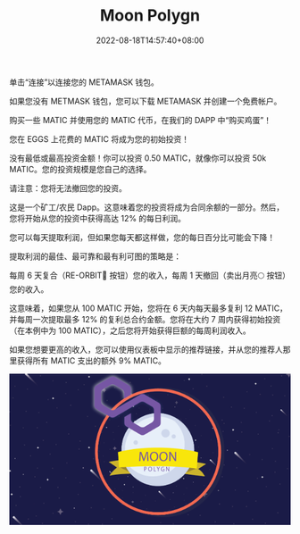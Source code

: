 ﻿---
title: "Moon Polygn"
description: "单击“连接”以连接您的 METAMASK 钱包。如果您没有 METMASK 钱包，您可以下载 METAMASK 并创建一个免费帐户。"
date: 2022-08-18T14:57:40+08:00
lastmod: 2022-08-18T14:57:40+08:00
draft: false
authors: ["Simon"]
featuredImage: "moon-polygn.png"
tags: ["High risk","Moon Polygn"]
categories: ["nfts"]
nfts: ["High risk"]
blockchain: "Polygon"
website: "https://moonpolygn.app/"
twitter: ""
discord: ""
telegram: "https://t.me/moonpolygnoficial"
github: ""
youtube: ""
twitch: ""
facebook: ""
instagram: ""
reddit: ""
medium: ""
steam: ""
gitbook: ""
googleplay: ""
appstore: ""
status: "Live"
weight: 
lightgallery: true
toc: true
pinned: false
recommend: false
recommend1: false
---
单击“连接”以连接您的 METAMASK 钱包。

如果您没有 METMASK 钱包，您可以下载 METAMASK 并创建一个免费帐户。

购买一些 MATIC 并使用您的 MATIC 代币，在我们的 DAPP 中“购买鸡蛋”！

您在 EGGS 上花费的 MATIC 将成为您的初始投资！

没有最低或最高投资金额！你可以投资 0.50 MATIC，就像你可以投资 50k MATIC。您的投资规模是您自己的选择。

请注意：您将无法撤回您的投资。

这是一个矿工/农民 Dapp。这意味着您的投资将成为合同余额的一部分。然后，您将开始从您的投资中获得高达 12% 的每日利润。

您可以每天提取利润，但如果您每天都这样做，您的每日百分比可能会下降！

提取利润的最佳、最可靠和最有利可图的策略是：

每周 6 天复合（RE-ORBIT🚀 按钮）您的收入，每周 1 天撤回（卖出月亮🌕 按钮）您的收入。

这意味着，如果您从 100 MATIC 开始，您将在 6 天内每天最多复利 12 MATIC，并每周一次提取最多 12% 的复利总合约金额。您将在大约 7 周内获得初始投资（在本例中为 100 MATIC），之后您将开始获得巨额的每周利润收入。

如果您想要更高的收入，您可以使用仪表板中显示的推荐链接，并从您的推荐人那里获得所有 MATIC 支出的额外 9% MATIC。

![配图](20220818154956.png)